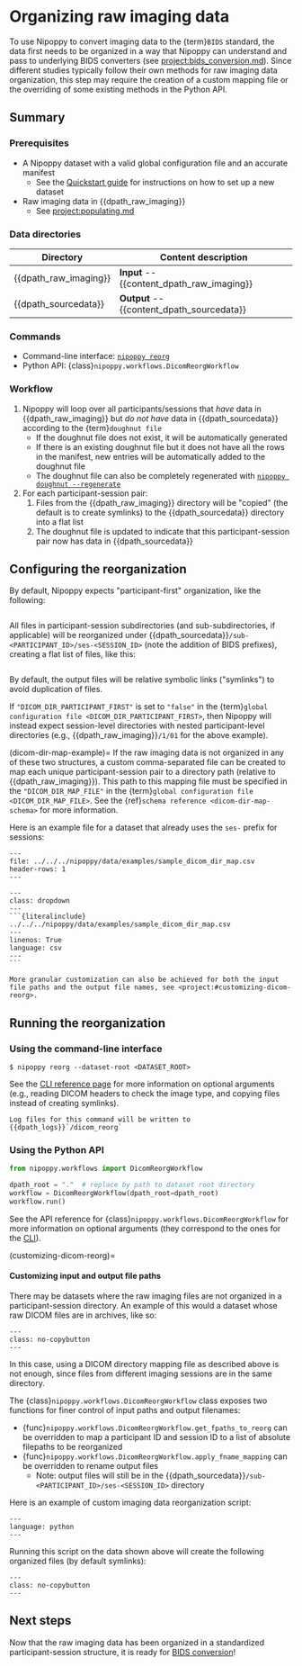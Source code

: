# Organizing raw imaging data

To use Nipoppy to convert imaging data to the {term}`BIDS` standard, the data first needs to be organized in a way that Nipoppy can understand and pass to underlying BIDS converters (see <project:bids_conversion.md>). Since different studies typically follow their own methods for raw imaging data organization, this step may require the creation of a custom mapping file or the overriding of some existing methods in the Python API.

## Summary

### Prerequisites

- A Nipoppy dataset with a valid global configuration file and an accurate manifest
    - See the [Quickstart guide](../quickstart.md) for instructions on how to set up a new dataset
- Raw imaging data in {{dpath_raw_imaging}}
    - See <project:populating.md>

### Data directories

| Directory | Content description |
|---|---|
| {{dpath_raw_imaging}} | **Input** -- {{content_dpath_raw_imaging}} |
| {{dpath_sourcedata}} | **Output** -- {{content_dpath_sourcedata}} |

### Commands

- Command-line interface: [`nipoppy reorg`](<project:../cli_reference/reorg.md>)
- Python API: {class}`nipoppy.workflows.DicomReorgWorkflow`

### Workflow

1. Nipoppy will loop over all participants/sessions that *have* data in {{dpath_raw_imaging}} but *do not have* data in {{dpath_sourcedata}} according to the {term}`doughnut file`
    - If the doughnut file does not exist, it will be automatically generated
    - If there is an existing doughnut file but it does not have all the rows in the manifest, new entries will be automatically added to the doughnut file
    - The doughnut file can also be completely regenerated with [`nipoppy doughnut --regenerate`](../cli_reference/doughnut.md)
2. For each participant-session pair:
    1. Files from the {{dpath_raw_imaging}} directory will be "copied" (the default is to create symlinks) to the {{dpath_sourcedata}} directory into a flat list
    2. The doughnut file is updated to indicate that this participant-session pair now has data in {{dpath_sourcedata}}

## Configuring the reorganization

By default, Nipoppy expects "participant-first" organization, like the following:
```{literalinclude} ./inserts/default_dicom_reorg-before.txt
```

All files in participant-session subdirectories (and sub-subdirectories, if applicable) will be reorganized under {{dpath_sourcedata}}`/sub-<PARTICIPANT_ID>/ses-<SESSION_ID>` (note the addition of BIDS prefixes), creating a flat list of files, like this:
```{literalinclude} ./inserts/default_dicom_reorg-after.txt
```

By default, the output files will be relative symbolic links ("symlinks") to avoid duplication of files.

If `"DICOM_DIR_PARTICIPANT_FIRST"` is set to `"false"` in the {term}`global configuration file <DICOM_DIR_PARTICIPANT_FIRST>`, then Nipoppy will instead expect session-level directories with nested participant-level directories (e.g., {{dpath_raw_imaging}}`/1/01` for the above example).

(dicom-dir-map-example)=
If the raw imaging data is not organized in any of these two structures, a custom comma-separated file can be created to map each unique participant-session pair to a directory path (relative to {{dpath_raw_imaging}}). This path to this mapping file must be specified in the `"DICOM_DIR_MAP_FILE"` in the {term}`global configuration file <DICOM_DIR_MAP_FILE>`. See the {ref}`schema reference <dicom-dir-map-schema>` for more information.

Here is an example file for a dataset that already uses the `ses-` prefix for sessions:

```{csv-table}
---
file: ../../../nipoppy/data/examples/sample_dicom_dir_map.csv
header-rows: 1
---
```

````{admonition} Raw content of the example DICOM directory mapping file
---
class: dropdown
---
```{literalinclude} ../../../nipoppy/data/examples/sample_dicom_dir_map.csv
---
linenos: True
language: csv
---
```
````

```{note}
More granular customization can also be achieved for both the input file paths and the output file names, see <project:#customizing-dicom-reorg>.
```

## Running the reorganization

### Using the command-line interface

```console
$ nipoppy reorg --dataset-root <DATASET_ROOT>
```

See the [CLI reference page](<project:../cli_reference/reorg.md>) for more information on optional arguments (e.g., reading DICOM headers to check the image type, and copying files instead of creating symlinks).

```{note}
Log files for this command will be written to {{dpath_logs}}`/dicom_reorg`
```

### Using the Python API

```python
from nipoppy.workflows import DicomReorgWorkflow

dpath_root = "."  # replace by path to dataset root directory
workflow = DicomReorgWorkflow(dpath_root=dpath_root)
workflow.run()
```

See the API reference for {class}`nipoppy.workflows.DicomReorgWorkflow` for more information on optional arguments (they correspond to the ones for the [CLI](<project:../cli_reference/reorg.md>)).

(customizing-dicom-reorg)=
#### Customizing input and output file paths

There may be datasets where the raw imaging files are not organized in a participant-session directory. An example of this would a dataset whose raw DICOM files are in archives, like so:
```{literalinclude} ./inserts/custom_dicom_reorg-before.txt
---
class: no-copybutton
---
```

In this case, using a DICOM directory mapping file as described above is not enough, since files from different imaging sessions are in the same directory.

The {class}`nipoppy.workflows.DicomReorgWorkflow` class exposes two functions for finer control of input paths and output filenames:
- {func}`nipoppy.workflows.DicomReorgWorkflow.get_fpaths_to_reorg` can be overridden to map a participant ID and session ID to a list of absolute filepaths to be reorganized
- {func}`nipoppy.workflows.DicomReorgWorkflow.apply_fname_mapping` can be overridden to rename output files
  - Note: output files will still be in the {{dpath_sourcedata}}`/sub-<PARTICIPANT_ID>/ses-<SESSION_ID>` directory

Here is an example of custom imaging data reorganization script:
```{literalinclude} ./inserts/custom_dicom_reorg.py
---
language: python
---
```

Running this script on the data shown above will create the following organized files (by default symlinks):
```{literalinclude} ./inserts/custom_dicom_reorg-after.txt
---
class: no-copybutton
---
```

## Next steps

Now that the raw imaging data has been organized in a standardized participant-session structure, it is ready for [BIDS conversion](./bids_conversion.md)!
